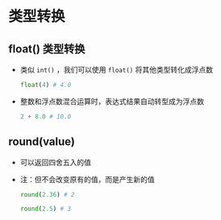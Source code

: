 # 类型转换

## float() 类型转换

+ 类似 `int()` ，我们可以使用 `float()` 将其他类型转化成浮点数

  ```py
  float(4) # 4.0
  ```

+ 整数和浮点数混合运算时，表达式结果自动转型成为浮点数

  ```py
  2 + 8.0 # 10.0
  ```

## round(value)

+ 可以返回四舍五入的值
+ 注：但不会改变原有的值，而是产生新的值


  ```py
  round(2.36) # 2

  round(2.5) # 3
  ```

